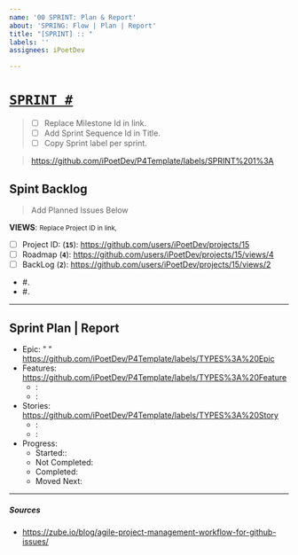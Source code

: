 ```yaml
---
name: '00 SPRINT: Plan & Report'
about: 'SPRING: Flow | Plan | Report'
title: "[SPRINT] :: "
labels: ''
assignees: iPoetDev

---
```


# [`SPRINT #`](https://github.com/iPoetDev/P4Template/milestones/#)
> - [ ] Replace Milestone Id in link.
> - [ ] Add Sprint Sequence Id in Title.
> - [ ] Copy Sprint label per sprint.

> https://github.com/iPoetDev/P4Template/labels/SPRINT%201%3A

## Spint Backlog
> Add Planned Issues Below

**VIEWS**: <small>Replace Project ID in link,</small>
- [ ] Project ID: (**` 15 `**): https://github.com/users/iPoetDev/projects/15
- [ ] Roadmap (**` 4 `**):  https://github.com/users/iPoetDev/projects/15/views/4
- [ ] BackLog (**` 2 `**): https://github.com/users/iPoetDev/projects/15/views/2

- #.
- #.

---

## Sprint Plan | Report

- Epic: " "
  https://github.com/iPoetDev/P4Template/labels/TYPES%3A%20Epic
- Features:
  https://github.com/iPoetDev/P4Template/labels/TYPES%3A%20Feature
  -  :
  -  :
- Stories:
  https://github.com/iPoetDev/P4Template/labels/TYPES%3A%20Story
  -  :
  -  :
- Progress:
  - Started::
  - Not Completed:
  - Completed:
  - Moved Next:

---
##### Sources

- https://zube.io/blog/agile-project-management-workflow-for-github-issues/
